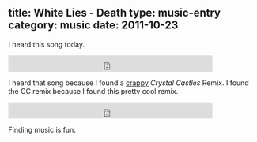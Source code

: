title: White Lies - Death
type: music-entry
category: music
date: 2011-10-23
---

I heard this song today.

<iframe src="http://soundowl.com/embed/1a5d" width="413" height="33" frameborder="0" scrolling="no"><a href="http://soundowl.com/track/ooo/0">Download White Lies Unfinished Business</a></iframe><br>

I heard that song because I found a [crappy][CC] *Crystal Castles* Remix. I found the CC remix because I found this pretty cool remix.

<iframe src="http://soundowl.com/embed/1dtg" width="413" height="33" frameborder="0" scrolling="no"><a href="http://soundowl.com/track/1dtg/white-lies-death-chase-status-remix">White Lies Death (Chase & Status Remix)</a></iframe><br>

Finding music is fun.

[CC]:https://www.youtube.com/watch?v=1_uDoTmokUM
